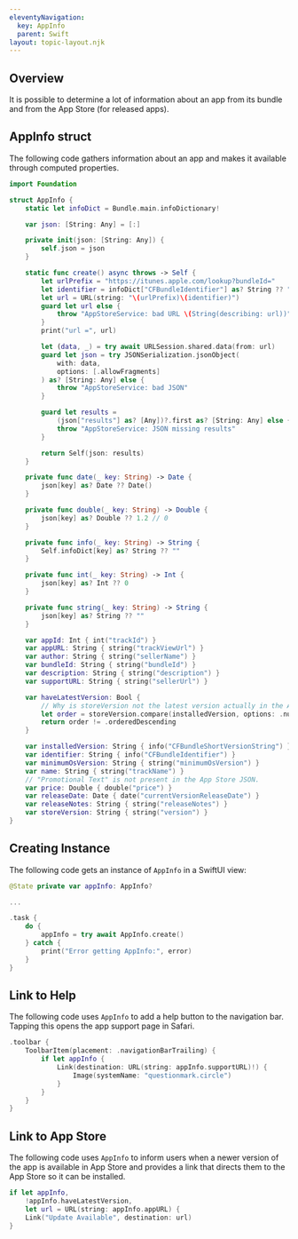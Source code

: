 ```yaml
---
eleventyNavigation:
  key: AppInfo
  parent: Swift
layout: topic-layout.njk
---
```


## Overview

It is possible to determine a lot of information about an app
from its bundle and from the App Store (for released apps).

## AppInfo struct

The following code gathers information about an app
and makes it available through computed properties.

```swift
import Foundation

struct AppInfo {
    static let infoDict = Bundle.main.infoDictionary!

    var json: [String: Any] = [:]

    private init(json: [String: Any]) {
        self.json = json
    }

    static func create() async throws -> Self {
        let urlPrefix = "https://itunes.apple.com/lookup?bundleId="
        let identifier = infoDict["CFBundleIdentifier"] as? String ?? ""
        let url = URL(string: "\(urlPrefix)\(identifier)")
        guard let url else {
            throw "AppStoreService: bad URL \(String(describing: url))"
        }
        print("url =", url)

        let (data, _) = try await URLSession.shared.data(from: url)
        guard let json = try JSONSerialization.jsonObject(
            with: data,
            options: [.allowFragments]
        ) as? [String: Any] else {
            throw "AppStoreService: bad JSON"
        }

        guard let results =
            (json["results"] as? [Any])?.first as? [String: Any] else {
            throw "AppStoreService: JSON missing results"
        }

        return Self(json: results)
    }

    private func date(_ key: String) -> Date {
        json[key] as? Date ?? Date()
    }

    private func double(_ key: String) -> Double {
        json[key] as? Double ?? 1.2 // 0
    }

    private func info(_ key: String) -> String {
        Self.infoDict[key] as? String ?? ""
    }

    private func int(_ key: String) -> Int {
        json[key] as? Int ?? 0
    }

    private func string(_ key: String) -> String {
        json[key] as? String ?? ""
    }

    var appId: Int { int("trackId") }
    var appURL: String { string("trackViewUrl") }
    var author: String { string("sellerName") }
    var bundleId: String { string("bundleId") }
    var description: String { string("description") }
    var supportURL: String { string("sellerUrl") }

    var haveLatestVersion: Bool {
        // Why is storeVersion not the latest version actually in the App Store?
        let order = storeVersion.compare(installedVersion, options: .numeric)
        return order != .orderedDescending
    }

    var installedVersion: String { info("CFBundleShortVersionString") }
    var identifier: String { info("CFBundleIdentifier") }
    var minimumOsVersion: String { string("minimumOsVersion") }
    var name: String { string("trackName") }
    // "Promotional Text" is not present in the App Store JSON.
    var price: Double { double("price") }
    var releaseDate: Date { date("currentVersionReleaseDate") }
    var releaseNotes: String { string("releaseNotes") }
    var storeVersion: String { string("version") }
}
```

## Creating Instance

The following code gets an instance of `AppInfo` in a SwiftUI view:

```swift
@State private var appInfo: AppInfo?

...

.task {
    do {
        appInfo = try await AppInfo.create()
    } catch {
        print("Error getting AppInfo:", error)
    }
}
```

## Link to Help

The following code uses `AppInfo` to add a help button to the navigation bar.
Tapping this opens the app support page in Safari.

```swift
.toolbar {
    ToolbarItem(placement: .navigationBarTrailing) {
        if let appInfo {
            Link(destination: URL(string: appInfo.supportURL)!) {
                Image(systemName: "questionmark.circle")
            }
        }
    }
}
```

## Link to App Store

The following code uses `AppInfo` to inform users when
a newer version of the app is available in App Store and
provides a link that directs them to the App Store so it can be installed.

```swift
if let appInfo,
    !appInfo.haveLatestVersion,
    let url = URL(string: appInfo.appURL) {
    Link("Update Available", destination: url)
}
```
